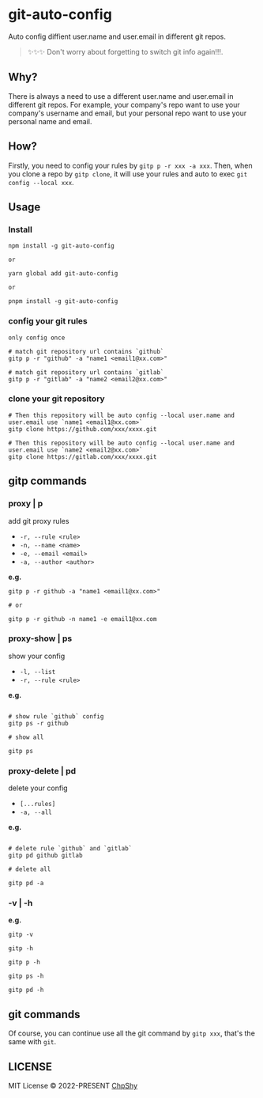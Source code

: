 # git-auto-config

Auto config diffient user.name and user.email in different git repos.

> ✨✨✨ Don't worry about forgetting to switch git info again!!!.

## Why?

There is always a need to use a different user.name and user.email in different git repos. For example, your company's repo want to use your company's username and email, but your personal repo want to use your personal name and email.

## How?

Firstly, you need to config your rules by `gitp p -r xxx -a xxx`. Then, when you clone a repo by `gitp clone`, it will use your rules and auto to exec `git config --local xxx`.

## Usage

### Install

```shell
npm install -g git-auto-config

or

yarn global add git-auto-config

or

pnpm install -g git-auto-config
```
### config your git rules

`only config once`

```shell
# match git repository url contains `github`
gitp p -r "github" -a "name1 <email1@xx.com>"

# match git repository url contains `gitlab`
gitp p -r "gitlab" -a "name2 <email2@xx.com>"
```

### clone your git repository

```shell
# Then this repository will be auto config --local user.name and user.email use `name1 <email1@xx.com>`
gitp clone https://github.com/xxx/xxxx.git

# Then this repository will be auto config --local user.name and user.email use `name2 <email2@xx.com>`
gitp clone https://gitlab.com/xxx/xxxx.git
```

## gitp commands

### proxy | p

add git proxy rules

- `-r, --rule <rule>`
- `-n, --name <name>`
- `-e, --email <email>`
- `-a, --author <author>`

**e.g.**
```shell
gitp p -r github -a "name1 <email1@xx.com>"

# or 

gitp p -r github -n name1 -e email1@xx.com
```

### proxy-show | ps

show your config

- `-l, --list`
- `-r, --rule <rule>`

**e.g.**
```shell

# show rule `github` config
gitp ps -r github

# show all

gitp ps
```

### proxy-delete | pd

delete your config

- `[...rules]`
- `-a, --all`

**e.g.**
```shell

# delete rule `github` and `gitlab`
gitp pd github gitlab

# delete all

gitp pd -a
```

### -v | -h

**e.g.**
```shell
gitp -v

gitp -h

gitp p -h

gitp ps -h

gitp pd -h
```

## git commands

Of course, you can continue use all the git command by `gitp xxx`, that's the same with `git`.

## LICENSE

MIT License © 2022-PRESENT [ChpShy](https://github.com/ChpShy)